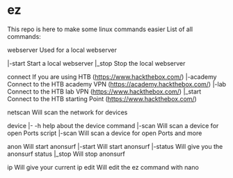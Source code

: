 # ez
This repo is here to make some linux commands easier
List of all commands:

webserver       Used for a local webserver

  |-start       Start a local webserver
  |_stop        Stop the local webserver

connect         If you are using HTB (https://www.hackthebox.com/)
  |-academy     Connect to the HTB academy VPN (https://academy.hackthebox.com/)
  |-lab         Connect to the HTB lab VPN (https://www.hackthebox.com/)
  |_start       Connect to the HTB starting Point (https://www.hackthebox.com/)

netscan         Will scan the network for devices

device
  |- -h         help about the device command
  |-scan        Will scan a device for open Ports
script
  |-scan        Will scan a device for open Ports and more

anon            Will start anonsurf
  |-start       Will start anonsurf
  |-status      Will give you the anonsurf status
  |_stop        Will stop anonsurf

ip              Will give your current ip
edit            Will edit the ez command with nano
